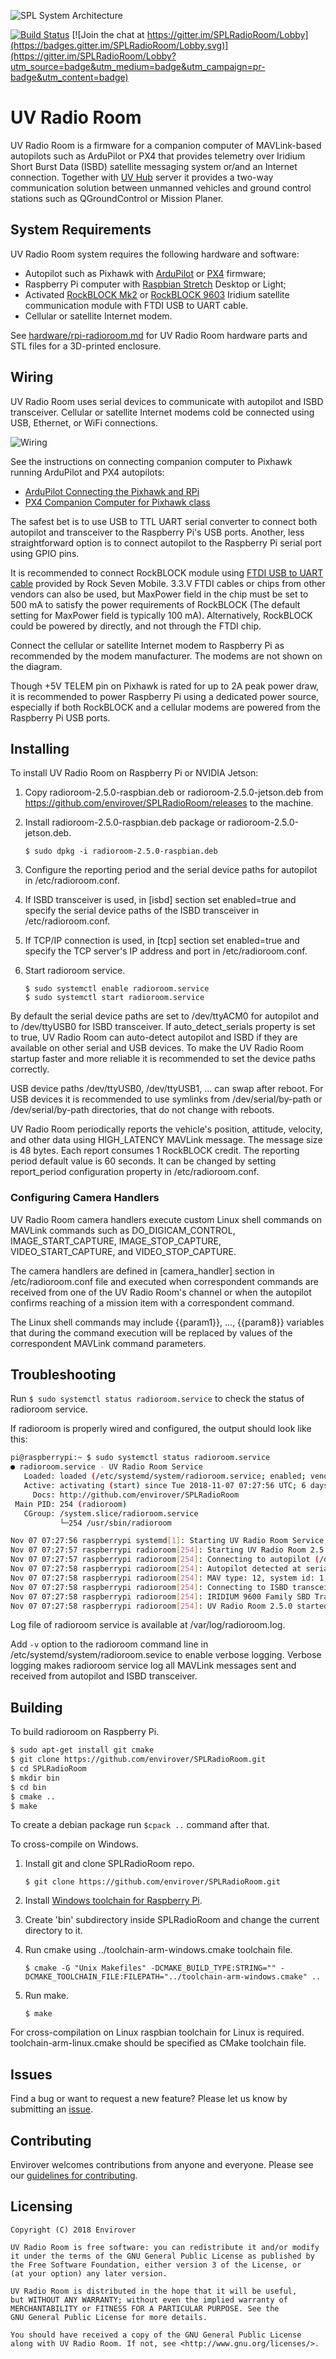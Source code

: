 ![SPL System Architecture](https://s3-us-west-2.amazonaws.com/envirover/images/SPL-2.4.jpg)

[![Build Status](https://api.travis-ci.com/envirover/SPLRadioRoom.svg?branch=master)](https://travis-ci.com/github/envirover/SPLRadioRoom)
[![Join the chat at https://gitter.im/SPLRadioRoom/Lobby](https://badges.gitter.im/SPLRadioRoom/Lobby.svg)](https://gitter.im/SPLRadioRoom/Lobby?utm_source=badge&utm_medium=badge&utm_campaign=pr-badge&utm_content=badge)

# UV Radio Room

UV Radio Room is a firmware for a companion computer of MAVLink-based autopilots such as ArduPilot or PX4 that provides telemetry over Iridium Short Burst Data (ISBD) satellite messaging system or/and an Internet connection. Together with [UV Hub](http://envirover.com/docs/uvhub.html) server it provides a two-way communication solution between unmanned vehicles and ground control stations such as QGroundControl or Mission Planer.

## System Requirements

UV Radio Room system requires the following hardware and software:
* Autopilot such as Pixhawk with [ArduPilot](http://ardupilot.org/) or [PX4](http://px4.io/) firmware;
* Raspberry Pi computer with [Raspbian Stretch](https://www.raspberrypi.org/downloads/raspbian/) Desktop or Light;
* Activated [RockBLOCK Mk2](http://www.rock7mobile.com/products-rockblock) or [RockBLOCK 9603](http://www.rock7mobile.com/products-rockblock-9603) Iridium satellite communication module with FTDI USB to UART cable.
* Cellular or satellite Internet modem.

See [hardware/rpi-radioroom.md](hardware/rpi-radioroom.md) for UV Radio Room hardware parts and STL files for a 3D-printed enclosure.

## Wiring

UV Radio Room uses serial devices to communicate with autopilot and ISBD transceiver. Cellular or satellite Internet modems cold be connected using USB, Ethernet, or WiFi connections.

![Wiring](https://s3-us-west-2.amazonaws.com/envirover/images/RadioRoomWiring3.jpg)

See the instructions on connecting companion computer to Pixhawk running ArduPilot and PX4 autopilots:

* [ArduPilot Connecting the Pixhawk and RPi](http://ardupilot.org/dev/docs/raspberry-pi-via-mavlink.html)
* [PX4 Companion Computer for Pixhawk class](https://dev.px4.io/en/companion_computer/pixhawk_companion.html)

The safest bet is to use USB to TTL UART serial converter to connect both autopilot and transceiver to the Raspberry Pi's USB ports. Another, less straightforward option is to connect autopilot to the Raspberry Pi serial port using GPIO pins.

It is recommended to connect RockBLOCK module using [FTDI USB to UART cable](https://www.rock7.com/shop-product-detail?productId=16) provided by Rock Seven Mobile. 3.3.V FTDI cables or chips from other vendors can also be used, but MaxPower field in the chip must be set to 500 mA to satisfy the power requirements of RockBLOCK (The default setting for MaxPower field is typically 100 mA). Alternatively, RockBLOCK could be powered by directly, and not through the FTDI chip.

Connect the cellular or satellite Internet modem to Raspberry Pi as recommended by the modem manufacturer. The modems are not shown on the diagram.

Though +5V TELEM pin on Pixhawk is rated for up to 2A peak power draw, it is recommended to power Raspberry Pi using a dedicated power source, especially if both RockBLOCK and a cellular modems are powered from the Raspberry Pi USB ports.

## Installing

To install UV Radio Room on Raspberry Pi or NVIDIA Jetson:

1. Copy radioroom-2.5.0-raspbian.deb or radioroom-2.5.0-jetson.deb from https://github.com/envirover/SPLRadioRoom/releases to the machine.
2. Install radioroom-2.5.0-raspbian.deb package or radioroom-2.5.0-jetson.deb.

   ``$ sudo dpkg -i radioroom-2.5.0-raspbian.deb``

3. Configure the reporting period and the serial device paths for autopilot in /etc/radioroom.conf.
4. If ISBD transceiver is used, in [isbd] section set enabled=true and specify the serial device paths of the ISBD transceiver in /etc/radioroom.conf.
5. If TCP/IP connection is used, in [tcp] section set enabled=true and specify the TCP server's IP address and port in /etc/radioroom.conf.
6. Start radioroom service.

   ```
   $ sudo systemctl enable radioroom.service
   $ sudo systemctl start radioroom.service
   ```

By default the serial device paths are set to /dev/ttyACM0 for autopilot and to /dev/ttyUSB0 for ISBD transceiver. If auto_detect_serials property is set to true, UV Radio Room can auto-detect autopilot and ISBD if they are available on other serial and USB devices. To make the UV Radio Room startup faster and more reliable it is recommended to set the device paths correctly.

USB device paths /dev/ttyUSB0, /dev/ttyUSB1, ... can swap after reboot. For USB devices it is recommended to use symlinks from /dev/serial/by-path or /dev/serial/by-path directories, that do not change with reboots. 

UV Radio Room periodically reports the vehicle's position, attitude, velocity, and other data using HIGH_LATENCY MAVLink message. The message size is 48 bytes. Each report consumes 1 RockBLOCK credit. The reporting period default value is 60 seconds. It can be changed by setting report_period configuration property in /etc/radioroom.conf.

### Configuring Camera Handlers

UV Radio Room camera handlers execute custom Linux shell commands on MAVLink commands such as DO_DIGICAM_CONTROL, IMAGE_START_CAPTURE, IMAGE_STOP_CAPTURE, VIDEO_START_CAPTURE, and VIDEO_STOP_CAPTURE.

The camera handlers are defined in [camera_handler] section in /etc/radioroom.conf file and executed when correspondent commands are received from one of the UV Radio Room's channel or when the autopilot confirms reaching of a mission item with a correspondent command.

The Linux shell commands may include {{param1}}, ..., {{param8}} variables that during the command execution will be replaced by values of the correspondent MAVLink command parameters.
  
## Troubleshooting

Run ``$ sudo systemctl status radioroom.service`` to check the status of radioroom service.

If radioroom is properly wired and configured, the output should look like this:

```bash
pi@raspberrypi:~ $ sudo systemctl status radioroom.service
● radioroom.service - UV Radio Room Service
   Loaded: loaded (/etc/systemd/system/radioroom.service; enabled; vendor preset: enabled)
   Active: activating (start) since Tue 2018-11-07 07:27:56 UTC; 6 days ago
     Docs: http://github.com/envirover/SPLRadioRoom
 Main PID: 254 (radioroom)
   CGroup: /system.slice/radioroom.service
           └─254 /usr/sbin/radioroom

Nov 07 07:27:56 raspberrypi systemd[1]: Starting UV Radio Room Service...
Nov 07 07:27:57 raspberrypi radioroom[254]: Starting UV Radio Room 2.5.0...
Nov 07 07:27:57 raspberrypi radioroom[254]: Connecting to autopilot (/dev/ttyUSB0 57600)...
Nov 07 07:27:58 raspberrypi radioroom[254]: Autopilot detected at serial device '/dev/ttyUSB0'.
Nov 07 07:27:58 raspberrypi radioroom[254]: MAV type: 12, system id: 1, autopilot class: 3, firmware version: 3.5.0/255
Nov 07 07:27:58 raspberrypi radioroom[254]: Connecting to ISBD transceiver (/dev/ttyUSB1 19200)...
Nov 07 07:27:58 raspberrypi radioroom[254]: IRIDIUM 9600 Family SBD Transceiver (IMEA 123456789012345) detected at serial device '/dev/ttyUSB1'.
Nov 07 07:27:58 raspberrypi radioroom[254]: UV Radio Room 2.5.0 started.
```

Log file of radioroom service is available at /var/log/radioroom.log.

Add ``-v`` option to the radioroom command line in /etc/systemd/system/radioroom.sevice to enable verbose logging. Verbose logging makes radioroom service log all MAVLink messages sent and received from autopilot and ISBD transceiver.

## Building

To build radioroom on Raspberry Pi.

```bash
$ sudo apt-get install git cmake
$ git clone https://github.com/envirover/SPLRadioRoom.git
$ cd SPLRadioRoom
$ mkdir bin
$ cd bin
$ cmake ..
$ make
```

To create a debian package run ``$cpack ..`` command after that.

To cross-compile on Windows.
1. Install git and clone SPLRadioRoom repo.

   ``$ git clone https://github.com/envirover/SPLRadioRoom.git``

2. Install [Windows toolchain for Raspberry Pi](http://gnutoolchains.com/raspberry/).
3. Create 'bin' subdirectory inside SPLRadioRoom and change the current directory to it.
4. Run cmake using ../toolchain-arm-windows.cmake toolchain file.

   ``$ cmake -G "Unix Makefiles" -DCMAKE_BUILD_TYPE:STRING="" -DCMAKE_TOOLCHAIN_FILE:FILEPATH="../toolchain-arm-windows.cmake" ..``
5. Run make.

   ``$ make``

For cross-compilation on Linux raspbian toolchain for Linux is required. toolchain-arm-linux.cmake should be specified as CMake toolchain file.

## Issues

Find a bug or want to request a new feature?  Please let us know by submitting an [issue](https://github.com/envirover/support/issues).

## Contributing

Envirover welcomes contributions from anyone and everyone. Please see our [guidelines for contributing](https://github.com/envirover/SPLRadioRoom/blob/master/CONTRIBUTING.md).

## Licensing

```
Copyright (C) 2018 Envirover

UV Radio Room is free software: you can redistribute it and/or modify
it under the terms of the GNU General Public License as published by
the Free Software Foundation, either version 3 of the License, or
(at your option) any later version.

UV Radio Room is distributed in the hope that it will be useful,
but WITHOUT ANY WARRANTY; without even the implied warranty of
MERCHANTABILITY or FITNESS FOR A PARTICULAR PURPOSE. See the
GNU General Public License for more details.

You should have received a copy of the GNU General Public License
along with UV Radio Room. If not, see <http://www.gnu.org/licenses/>.
```
